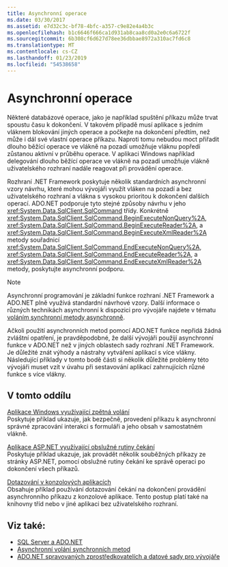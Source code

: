 ```yaml
---
title: Asynchronní operace
ms.date: 03/30/2017
ms.assetid: e7d32c3c-bf78-4bfc-a357-c9e82e4a4b3c
ms.openlocfilehash: b1c6646f666ca1d931ab8caa8cd0a2e0c6a6722f
ms.sourcegitcommit: 6b308cf6d627d78ee36dbbae8972a310ac7fd6c8
ms.translationtype: MT
ms.contentlocale: cs-CZ
ms.lasthandoff: 01/23/2019
ms.locfileid: "54538658"
---
```

# <a name="asynchronous-operations"></a>Asynchronní operace
Některé databázové operace, jako je například spuštění příkazu může trvat spoustu času k dokončení. V takovém případě musí aplikace s jedním vláknem blokování jiných operace a počkejte na dokončení předtím, než může i dál své vlastní operace příkazu. Naproti tomu nebudou moct přiřadit dlouho běžící operace ve vlákně na pozadí umožňuje vláknu popředí zůstanou aktivní v průběhu operace. V aplikaci Windows například delegování dlouho běžící operace ve vlákně na pozadí umožňuje vlákně uživatelského rozhraní nadále reagovat při provádění operace.  
  
 Rozhraní .NET Framework poskytuje několik standardních asynchronní vzory návrhu, které mohou vývojáři využít vláken na pozadí a bez uživatelského rozhraní a vlákna s vysokou prioritou k dokončení dalších operací. ADO.NET podporuje tyto stejné způsoby návrhu v jeho <xref:System.Data.SqlClient.SqlCommand> třídy. Konkrétně <xref:System.Data.SqlClient.SqlCommand.BeginExecuteNonQuery%2A>, <xref:System.Data.SqlClient.SqlCommand.BeginExecuteReader%2A>, a <xref:System.Data.SqlClient.SqlCommand.BeginExecuteXmlReader%2A> metody souřadnicí <xref:System.Data.SqlClient.SqlCommand.EndExecuteNonQuery%2A>, <xref:System.Data.SqlClient.SqlCommand.EndExecuteReader%2A>, a <xref:System.Data.SqlClient.SqlCommand.EndExecuteXmlReader%2A> metody, poskytujte asynchronní podporu.  
  
> [!NOTE]
>  Asynchronní programování je základní funkce rozhraní .NET Framework a ADO.NET plně využívá standardní návrhové vzory. Další informace o různých technikách asynchronní k dispozici pro vývojáře najdete v tématu [voláním synchronní metody asynchronně](../../../../../docs/standard/asynchronous-programming-patterns/calling-synchronous-methods-asynchronously.md).  
  
 Ačkoli použití asynchronních metod pomocí ADO.NET funkce nepřidá žádná zvláštní opatření, je pravděpodobné, že další vývojáři použijí asynchronní funkce v ADO.NET než v jiných oblastech sady rozhraní .NET Framework. Je důležité znát výhody a nástrahy vytváření aplikací s více vlákny. Následující příklady v tomto bodě části si několik důležité problémy této vývojáři muset vzít v úvahu při sestavování aplikací zahrnujících různé funkce s více vlákny.  
  
## <a name="in-this-section"></a>V tomto oddílu  
 [Aplikace Windows využívající zpětná volání](../../../../../docs/framework/data/adonet/sql/windows-applications-using-callbacks.md)  
 Poskytuje příklad ukazuje, jak bezpečně, provedení příkazu k asynchronní správné zpracování interakci s formuláři a jeho obsah v samostatném vlákně.  
  
 [Aplikace ASP.NET využívající obslužné rutiny čekání](../../../../../docs/framework/data/adonet/sql/aspnet-apps-using-wait-handles.md)  
 Poskytuje příklad ukazuje, jak provádět několik souběžných příkazy ze stránky ASP.NET, pomocí obslužné rutiny čekání ke správě operaci po dokončení všech příkazů.  
  
 [Dotazování v konzolových aplikacích](../../../../../docs/framework/data/adonet/sql/polling-in-console-applications.md)  
 Obsahuje příklad používání dotazování čekání na dokončení provádění asynchronního příkazu z konzolové aplikace. Tento postup platí také na knihovny tříd nebo v jiné aplikaci bez uživatelského rozhraní.  
  
## <a name="see-also"></a>Viz také:
- [SQL Server a ADO.NET](../../../../../docs/framework/data/adonet/sql/index.md)
- [Asynchronní volání synchronních metod](../../../../../docs/standard/asynchronous-programming-patterns/calling-synchronous-methods-asynchronously.md)
- [ADO.NET spravovaných zprostředkovatelích a datové sady pro vývojáře](https://go.microsoft.com/fwlink/?LinkId=217917)
